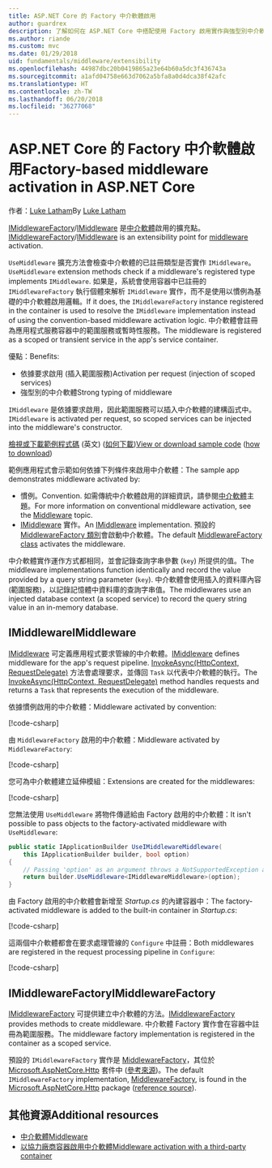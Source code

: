 ```yaml
---
title: ASP.NET Core 的 Factory 中介軟體啟用
author: guardrex
description: 了解如何在 ASP.NET Core 中搭配使用 Factory 啟用實作與強型別中介軟體。
ms.author: riande
ms.custom: mvc
ms.date: 01/29/2018
uid: fundamentals/middleware/extensibility
ms.openlocfilehash: 44987dbc20b0419865a23e64b60a5dc3f436743a
ms.sourcegitcommit: a1afd04758e663d7062a5bfa8a0d4dca38f42afc
ms.translationtype: HT
ms.contentlocale: zh-TW
ms.lasthandoff: 06/20/2018
ms.locfileid: "36277068"
---
```

# <a name="factory-based-middleware-activation-in-aspnet-core"></a><span data-ttu-id="12cad-103">ASP.NET Core 的 Factory 中介軟體啟用</span><span class="sxs-lookup"><span data-stu-id="12cad-103">Factory-based middleware activation in ASP.NET Core</span></span>

<span data-ttu-id="12cad-104">作者：[Luke Latham](https://github.com/guardrex)</span><span class="sxs-lookup"><span data-stu-id="12cad-104">By [Luke Latham](https://github.com/guardrex)</span></span>

<span data-ttu-id="12cad-105">[IMiddlewareFactory](/dotnet/api/microsoft.aspnetcore.http.imiddlewarefactory)/[IMiddleware](/dotnet/api/microsoft.aspnetcore.http.imiddleware) 是[中介軟體](xref:fundamentals/middleware/index)啟用的擴充點。</span><span class="sxs-lookup"><span data-stu-id="12cad-105">[IMiddlewareFactory](/dotnet/api/microsoft.aspnetcore.http.imiddlewarefactory)/[IMiddleware](/dotnet/api/microsoft.aspnetcore.http.imiddleware) is an extensibility point for [middleware](xref:fundamentals/middleware/index) activation.</span></span>

<span data-ttu-id="12cad-106">`UseMiddleware` 擴充方法會檢查中介軟體的已註冊類型是否實作 `IMiddleware`。</span><span class="sxs-lookup"><span data-stu-id="12cad-106">`UseMiddleware` extension methods check if a middleware's registered type implements `IMiddleware`.</span></span> <span data-ttu-id="12cad-107">如果是，系統會使用容器中已註冊的 `IMiddlewareFactory` 執行個體來解析 `IMiddleware` 實作，而不是使用以慣例為基礎的中介軟體啟用邏輯。</span><span class="sxs-lookup"><span data-stu-id="12cad-107">If it does, the `IMiddlewareFactory` instance registered in the container is used to resolve the `IMiddleware` implementation instead of using the convention-based middleware activation logic.</span></span> <span data-ttu-id="12cad-108">中介軟體會註冊為應用程式服務容器中的範圍服務或暫時性服務。</span><span class="sxs-lookup"><span data-stu-id="12cad-108">The middleware is registered as a scoped or transient service in the app's service container.</span></span>

<span data-ttu-id="12cad-109">優點：</span><span class="sxs-lookup"><span data-stu-id="12cad-109">Benefits:</span></span>

* <span data-ttu-id="12cad-110">依據要求啟用 (插入範圍服務)</span><span class="sxs-lookup"><span data-stu-id="12cad-110">Activation per request (injection of scoped services)</span></span>
* <span data-ttu-id="12cad-111">強型別的中介軟體</span><span class="sxs-lookup"><span data-stu-id="12cad-111">Strong typing of middleware</span></span>

<span data-ttu-id="12cad-112">`IMiddleware` 是依據要求啟用，因此範圍服務可以插入中介軟體的建構函式中。</span><span class="sxs-lookup"><span data-stu-id="12cad-112">`IMiddleware` is activated per request, so scoped services can be injected into the middleware's constructor.</span></span>

<span data-ttu-id="12cad-113">[檢視或下載範例程式碼](https://github.com/aspnet/Docs/tree/master/aspnetcore/fundamentals/middleware/extensibility/sample) \(英文\) ([如何下載](xref:tutorials/index#how-to-download-a-sample))</span><span class="sxs-lookup"><span data-stu-id="12cad-113">[View or download sample code](https://github.com/aspnet/Docs/tree/master/aspnetcore/fundamentals/middleware/extensibility/sample) ([how to download](xref:tutorials/index#how-to-download-a-sample))</span></span>

<span data-ttu-id="12cad-114">範例應用程式會示範如何依據下列條件來啟用中介軟體：</span><span class="sxs-lookup"><span data-stu-id="12cad-114">The sample app demonstrates middleware activated by:</span></span>

* <span data-ttu-id="12cad-115">慣例。</span><span class="sxs-lookup"><span data-stu-id="12cad-115">Convention.</span></span> <span data-ttu-id="12cad-116">如需傳統中介軟體啟用的詳細資訊，請參閱[中介軟體](xref:fundamentals/middleware/index)主題。</span><span class="sxs-lookup"><span data-stu-id="12cad-116">For more information on conventional middleware activation, see the [Middleware](xref:fundamentals/middleware/index) topic.</span></span>
* <span data-ttu-id="12cad-117">[IMiddleware](/dotnet/api/microsoft.aspnetcore.http.imiddleware) 實作。</span><span class="sxs-lookup"><span data-stu-id="12cad-117">An [IMiddleware](/dotnet/api/microsoft.aspnetcore.http.imiddleware) implementation.</span></span> <span data-ttu-id="12cad-118">預設的 [MiddlewareFactory 類別](/dotnet/api/microsoft.aspnetcore.http.middlewarefactory)會啟動中介軟體。</span><span class="sxs-lookup"><span data-stu-id="12cad-118">The default [MiddlewareFactory class](/dotnet/api/microsoft.aspnetcore.http.middlewarefactory) activates the middleware.</span></span>

<span data-ttu-id="12cad-119">中介軟體實作運作方式都相同，並會記錄查詢字串參數 (`key`) 所提供的值。</span><span class="sxs-lookup"><span data-stu-id="12cad-119">The middleware implementations function identically and record the value provided by a query string parameter (`key`).</span></span> <span data-ttu-id="12cad-120">中介軟體會使用插入的資料庫內容 (範圍服務)，以記錄記憶體中資料庫的查詢字串值。</span><span class="sxs-lookup"><span data-stu-id="12cad-120">The middlewares use an injected database context (a scoped service) to record the query string value in an in-memory database.</span></span>

## <a name="imiddleware"></a><span data-ttu-id="12cad-121">IMiddleware</span><span class="sxs-lookup"><span data-stu-id="12cad-121">IMiddleware</span></span>

<span data-ttu-id="12cad-122">[IMiddleware](/dotnet/api/microsoft.aspnetcore.http.imiddleware) 可定義應用程式要求管線的中介軟體。</span><span class="sxs-lookup"><span data-stu-id="12cad-122">[IMiddleware](/dotnet/api/microsoft.aspnetcore.http.imiddleware) defines middleware for the app's request pipeline.</span></span> <span data-ttu-id="12cad-123">[InvokeAsync(HttpContext, RequestDelegate)](/dotnet/api/microsoft.aspnetcore.http.imiddleware.invokeasync#Microsoft_AspNetCore_Http_IMiddleware_InvokeAsync_Microsoft_AspNetCore_Http_HttpContext_Microsoft_AspNetCore_Http_RequestDelegate_) 方法會處理要求，並傳回 `Task` 以代表中介軟體的執行。</span><span class="sxs-lookup"><span data-stu-id="12cad-123">The [InvokeAsync(HttpContext, RequestDelegate)](/dotnet/api/microsoft.aspnetcore.http.imiddleware.invokeasync#Microsoft_AspNetCore_Http_IMiddleware_InvokeAsync_Microsoft_AspNetCore_Http_HttpContext_Microsoft_AspNetCore_Http_RequestDelegate_) method handles requests and returns a `Task` that represents the execution of the middleware.</span></span>

<span data-ttu-id="12cad-124">依據慣例啟用的中介軟體：</span><span class="sxs-lookup"><span data-stu-id="12cad-124">Middleware activated by convention:</span></span>

[!code-csharp[](extensibility/sample/Middleware/ConventionalMiddleware.cs?name=snippet1)]

<span data-ttu-id="12cad-125">由 `MiddlewareFactory` 啟用的中介軟體：</span><span class="sxs-lookup"><span data-stu-id="12cad-125">Middleware activated by `MiddlewareFactory`:</span></span>

[!code-csharp[](extensibility/sample/Middleware/IMiddlewareMiddleware.cs?name=snippet1)]

<span data-ttu-id="12cad-126">您可為中介軟體建立延伸模組：</span><span class="sxs-lookup"><span data-stu-id="12cad-126">Extensions are created for the middlewares:</span></span>

[!code-csharp[](extensibility/sample/Middleware/MiddlewareExtensions.cs?name=snippet1)]

<span data-ttu-id="12cad-127">您無法使用 `UseMiddleware` 將物件傳遞給由 Factory 啟用的中介軟體：</span><span class="sxs-lookup"><span data-stu-id="12cad-127">It isn't possible to pass objects to the factory-activated middleware with `UseMiddleware`:</span></span>

```csharp
public static IApplicationBuilder UseIMiddlewareMiddleware(
    this IApplicationBuilder builder, bool option)
{
    // Passing 'option' as an argument throws a NotSupportedException at runtime.
    return builder.UseMiddleware<IMiddlewareMiddleware>(option);
}
```

<span data-ttu-id="12cad-128">由 Factory 啟用的中介軟體會新增至 *Startup.cs* 的內建容器中：</span><span class="sxs-lookup"><span data-stu-id="12cad-128">The factory-activated middleware is added to the built-in container in *Startup.cs*:</span></span>

[!code-csharp[](extensibility/sample/Startup.cs?name=snippet1&highlight=12)]

<span data-ttu-id="12cad-129">這兩個中介軟體都會在要求處理管線的 `Configure` 中註冊：</span><span class="sxs-lookup"><span data-stu-id="12cad-129">Both middlewares are registered in the request processing pipeline in `Configure`:</span></span>

[!code-csharp[](extensibility/sample/Startup.cs?name=snippet2&highlight=13-14)]

## <a name="imiddlewarefactory"></a><span data-ttu-id="12cad-130">IMiddlewareFactory</span><span class="sxs-lookup"><span data-stu-id="12cad-130">IMiddlewareFactory</span></span>

<span data-ttu-id="12cad-131">[IMiddlewareFactory](/dotnet/api/microsoft.aspnetcore.http.imiddlewarefactory) 可提供建立中介軟體的方法。</span><span class="sxs-lookup"><span data-stu-id="12cad-131">[IMiddlewareFactory](/dotnet/api/microsoft.aspnetcore.http.imiddlewarefactory) provides methods to create middleware.</span></span> <span data-ttu-id="12cad-132">中介軟體 Factory 實作會在容器中註冊為範圍服務。</span><span class="sxs-lookup"><span data-stu-id="12cad-132">The middleware factory implementation is registered in the container as a scoped service.</span></span>

<span data-ttu-id="12cad-133">預設的 `IMiddlewareFactory` 實作是 [MiddlewareFactory](/dotnet/api/microsoft.aspnetcore.http.middlewarefactory)，其位於 [Microsoft.AspNetCore.Http](https://www.nuget.org/packages/Microsoft.AspNetCore.Http/) 套件中 ([參考來源](https://github.com/aspnet/HttpAbstractions/blob/release/2.0/src/Microsoft.AspNetCore.Http/MiddlewareFactory.cs))。</span><span class="sxs-lookup"><span data-stu-id="12cad-133">The default `IMiddlewareFactory` implementation, [MiddlewareFactory](/dotnet/api/microsoft.aspnetcore.http.middlewarefactory), is found in the [Microsoft.AspNetCore.Http](https://www.nuget.org/packages/Microsoft.AspNetCore.Http/) package ([reference source](https://github.com/aspnet/HttpAbstractions/blob/release/2.0/src/Microsoft.AspNetCore.Http/MiddlewareFactory.cs)).</span></span>

## <a name="additional-resources"></a><span data-ttu-id="12cad-134">其他資源</span><span class="sxs-lookup"><span data-stu-id="12cad-134">Additional resources</span></span>

* [<span data-ttu-id="12cad-135">中介軟體</span><span class="sxs-lookup"><span data-stu-id="12cad-135">Middleware</span></span>](xref:fundamentals/middleware/index)
* [<span data-ttu-id="12cad-136">以協力廠商容器啟用中介軟體</span><span class="sxs-lookup"><span data-stu-id="12cad-136">Middleware activation with a third-party container</span></span>](xref:fundamentals/middleware/extensibility-third-party-container)
